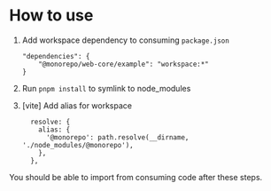 # How to use

1. Add workspace dependency to consuming `package.json`

   ```
   "dependencies": {
       "@monorepo/web-core/example": "workspace:*"
   }
   ```

2. Run `pnpm install` to symlink to node_modules

3. [vite] Add alias for workspace

   ```
     resolve: {
       alias: {
         '@monorepo': path.resolve(__dirname, './node_modules/@monorepo'),
       },
     },
   ```

You should be able to import from consuming code after these steps.
